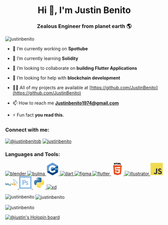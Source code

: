 <h1 align="center">Hi 👋, I'm Justin Benito</h1>
<h3 align="center">Zealous Engineer from planet earth 🌎</h3>

<p align="left"> <img src="https://komarev.com/ghpvc/?username=justinbenito&label=Profile%20views&color=0e75b6&style=flat" alt="justinbenito" /> </p>

- 🔭 I’m currently working on **Spottube**

- 🌱 I’m currently learning **Solidity**

- 👯 I’m looking to collaborate on **building Flutter Applications**

- 🤝 I’m looking for help with **blockchain development**

- 👨‍💻 All of my projects are available at [https://github.com/JustinBenito](https://github.com/JustinBenito)

- 📫 How to reach me **Justinbenito1974@gmail.com**

- ⚡ Fun fact **you read this.**

<h3 align="left">Connect with me:</h3>
<p align="left">
<a href="https://twitter.com/@justinbenitob" target="blank"><img align="center" src="https://raw.githubusercontent.com/rahuldkjain/github-profile-readme-generator/master/src/images/icons/Social/twitter.svg" alt="@justinbenitob" height="30" width="40" /></a>
<a href="https://linkedin.com/in/justinbenito" target="blank"><img align="center" src="https://raw.githubusercontent.com/rahuldkjain/github-profile-readme-generator/master/src/images/icons/Social/linked-in-alt.svg" alt="justinbenito" height="30" width="40" /></a>
</p>

<h3 align="left">Languages and Tools:</h3>
<p align="left"> <a href="https://www.blender.org/" target="_blank" rel="noreferrer"> <img src="https://download.blender.org/branding/community/blender_community_badge_white.svg" alt="blender" width="40" height="40"/> </a> <a href="https://bulma.io/" target="_blank" rel="noreferrer"> <img src="https://raw.githubusercontent.com/gilbarbara/logos/804dc257b59e144eaca5bc6ffd16949752c6f789/logos/bulma.svg" alt="bulma" width="40" height="40"/> </a> <a href="https://www.w3schools.com/cpp/" target="_blank" rel="noreferrer"> <img src="https://raw.githubusercontent.com/devicons/devicon/master/icons/cplusplus/cplusplus-original.svg" alt="cplusplus" width="40" height="40"/> </a> <a href="https://dart.dev" target="_blank" rel="noreferrer"> <img src="https://www.vectorlogo.zone/logos/dartlang/dartlang-icon.svg" alt="dart" width="40" height="40"/> </a> <a href="https://www.figma.com/" target="_blank" rel="noreferrer"> <img src="https://www.vectorlogo.zone/logos/figma/figma-icon.svg" alt="figma" width="40" height="40"/> </a> <a href="https://flutter.dev" target="_blank" rel="noreferrer"> <img src="https://www.vectorlogo.zone/logos/flutterio/flutterio-icon.svg" alt="flutter" width="40" height="40"/> </a> <a href="https://www.w3.org/html/" target="_blank" rel="noreferrer"> <img src="https://raw.githubusercontent.com/devicons/devicon/master/icons/html5/html5-original-wordmark.svg" alt="html5" width="40" height="40"/> </a> <a href="https://www.adobe.com/in/products/illustrator.html" target="_blank" rel="noreferrer"> <img src="https://www.vectorlogo.zone/logos/adobe_illustrator/adobe_illustrator-icon.svg" alt="illustrator" width="40" height="40"/> </a> <a href="https://developer.mozilla.org/en-US/docs/Web/JavaScript" target="_blank" rel="noreferrer"> <img src="https://raw.githubusercontent.com/devicons/devicon/master/icons/javascript/javascript-original.svg" alt="javascript" width="40" height="40"/> </a> <a href="https://www.mysql.com/" target="_blank" rel="noreferrer"> <img src="https://raw.githubusercontent.com/devicons/devicon/master/icons/mysql/mysql-original-wordmark.svg" alt="mysql" width="40" height="40"/> </a> <a href="https://www.photoshop.com/en" target="_blank" rel="noreferrer"> <img src="https://raw.githubusercontent.com/devicons/devicon/master/icons/photoshop/photoshop-line.svg" alt="photoshop" width="40" height="40"/> </a> <a href="https://www.python.org" target="_blank" rel="noreferrer"> <img src="https://raw.githubusercontent.com/devicons/devicon/master/icons/python/python-original.svg" alt="python" width="40" height="40"/> </a> <a href="https://www.adobe.com/products/xd.html" target="_blank" rel="noreferrer"> <img src="https://cdn.worldvectorlogo.com/logos/adobe-xd.svg" alt="xd" width="40" height="40"/> </a> </p>

<p><img align="left" src="https://github-readme-stats.vercel.app/api/top-langs?username=justinbenito&show_icons=true&theme=dark&locale=en&layout=compact" alt="justinbenito" /></p>

<p>&nbsp;<img align="center" src="https://github-readme-stats.vercel.app/api?username=justinbenito&show_icons=true&theme=dark&locale=en" alt="justinbenito" /></p>

<p><img align="center" src="https://github-readme-streak-stats.herokuapp.com/?user=justinbenito&theme=dark" alt="justinbenito" /></p>

[![@justin's Holopin board](https://holopin.me/justin)](https://holopin.io/@justin)
